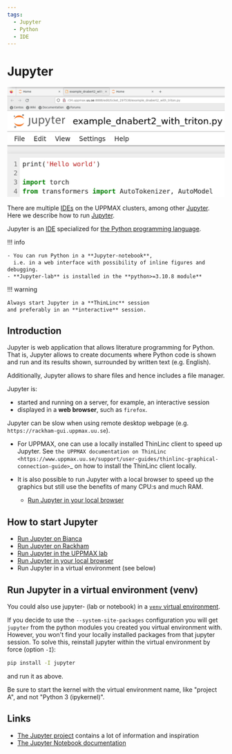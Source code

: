 ```yaml
---
tags:
  - Jupyter
  - Python
  - IDE
---
```


# Jupyter

![Jupyter on Rackham](./img/jupyter_rackham.png)

There are multiple [IDEs](../software/ides.md) on the UPPMAX clusters,
among other [Jupyter](../software/jupyter.md).
Here we describe how to run [Jupyter](../software/jupyter.md).

Jupyter is an [IDE](../software/ides.md) specialized for [the Python programming language](../software/python.md).

!!! info

    - You can run Python in a **Jupyter-notebook**,
      i.e. in a web interface with possibility of inline figures and debugging.
    - **Jupyter-lab** is installed in the **python>=3.10.8 module**

!!! warning

    Always start Jupyter in a **ThinLinc** session
    and preferably in an **interactive** session.

## Introduction

Jupyter is web application that allows literature programming for Python. That is, Jupyter allows to create documents where Python code is shown and run and its results shown, surrounded by written text (e.g. English).

Additionally, Jupyter allows to share files and hence includes a file manager.

Jupyter is:

- started and running on a server, for example, an interactive session
- displayed in a **web browser**, such as ``firefox``.

Jupyter can be slow when using remote desktop webpage
(e.g. ``https://rackham-gui.uppmax.uu.se``).

- For UPPMAX, one can use a locally installed ThinLinc client to speed up Jupyter. See `the UPPMAX documentation on ThinLinc <https://www.uppmax.uu.se/support/user-guides/thinlinc-graphical-connection-guide>`_ on how to install the ThinLinc client locally.

- It is also possible to run Jupyter with a local browser to speed up the graphics but still use the benefits of many CPU:s and much RAM.
    - [Run Jupyter in your local browser](jupyter_local.md)

## How to start Jupyter

- [Run Jupyter on Bianca](jupyter_on_rackham.md)
- [Run Jupyter on Rackham](jupyter_on_rackham.md)
- [Run Jupyter in the UPPMAX lab](https://lab.uppmax.uu.se)
- [Run Jupyter in your local browser](jupyter_local.md)
- Run Jupyter in a virtual environment (see below)

## Run Jupyter in a virtual environment (venv)

You could also use jupyter- (lab or notebook) in a [`venv` virtual environment](python_venv.md).

If you decide to use the ``--system-site-packages`` configuration you will get ``jupyter`` from the python modules you created you virtual environment with.
However, you won't find your locally installed packages from that jupyter session. To solve this, reinstall jupyter within the virtual environment by force (option ``-I``):

```bash
pip install -I jupyter
```

and run it as above.

Be sure to start the kernel with the virtual environment name, like "project A", and not "Python 3 (ipykernel)".

## Links

- [The Jupyter project](https://jupyter.org/) contains a lot of information and inspiration
- [The Jupyter Notebook documentation](https://jupyter-notebook.readthedocs.io/en/stable/)

